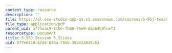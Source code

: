 ```yaml
---
content_type: resource
description: ''
file: https://ol-ocw-studio-app-qa.s3.amazonaws.com/courses/5-95j-teaching-college-level-science-and-engineering-fall-2015/0f7e64106fd4840a70db35b423845c63_MIT5_95JF15_class5_slides.pdf
file_type: application/pdf
parent_uid: af75aac9-81b6-fb68-76e9-d5bb4b8fcef3
resourcetype: Document
title: 5.95J Session 5 Slides
uid: 0f7e6410-6fd4-840a-70db-35b423845c63
---
```

